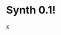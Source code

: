 # Synth 0.1!
[x](https://user-images.githubusercontent.com/120274887/213323302-81c6d0e3-6831-4f48-a07e-459ea5cb2e9a.jpg)
